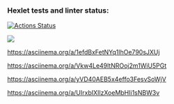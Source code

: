 ### Hexlet tests and linter status:
[![Actions Status](https://github.com/nkamsky/python-project-49/actions/workflows/hexlet-check.yml/badge.svg)](https://github.com/nkamsky/python-project-49/actions)

<a href="https://codeclimate.com/github/nkamsky/python-project-49/maintainability"><img src="https://api.codeclimate.com/v1/badges/a158ba0777ef1ee61aef/maintainability" /></a>

https://asciinema.org/a/1efdBxFetNYq1lhOe790sJXUj

https://asciinema.org/a/Vkw4Le49ltNROoj2m1WiU5PGt

https://asciinema.org/a/yVD40AEB5x4effo3FesvSoWjV

https://asciinema.org/a/UIrxbIXIlzXoeMbHIi1sNBW3v
